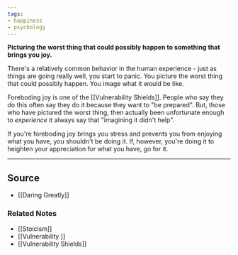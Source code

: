 ```yaml
---
tags:
- happiness
- psychology
---
```

**Picturing the worst thing that could possibly happen to something that brings you joy.**

There's a relatively common behavior in the human experience - just as things are going really well, you start to panic. You picture the worst thing that could possibly happen. You image what it would be like. 

Foreboding joy is one of the [[Vulnerability Shields]]. People who say they do this often say they do it because they want to "be prepared". But, those who have pictured the worst thing, then actually been unfortunate enough to *experience* it always say that "imagining it didn't help".

If you're foreboding joy brings you stress and prevents you from enjoying what you have, you shouldn't be doing it. If, however, you're doing it to heighten your appreciation for what you have, go for it. 

---

## Source
- [[Daring Greatly]]

### Related Notes
- [[Stoicism]] 
- [[Vulnerability ]] 
- [[Vulnerability Shields]]
